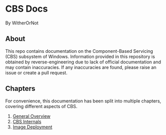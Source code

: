 # CBS Docs

By WitherOrNot

## About

This repo contains documentation on the Component-Based Servicing (CBS) subsystem of Windows. Information provided in this repository is obtained by reverse-engineering due to lack of official documentation and may contain inaccuracies. If any inaccuracies are found, please raise an issue or create a pull request. 

## Chapters

For convenience, this documentation has been split into multiple chapters, covering different aspects of CBS.
1. [General Overview](./GeneralOverview.md)
2. [CBS Internals](./CBSInternals.md)
3. [Image Deployment](./ImageDeployment.md)
